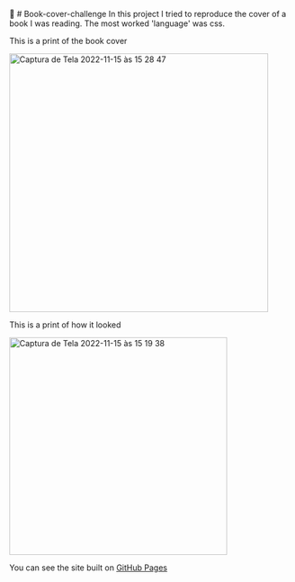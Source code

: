 📖 # Book-cover-challenge
In this project I tried to reproduce the cover of a book I was reading. 
The most worked 'language' was css.

This is a print of the book cover

<img width="460" alt="Captura de Tela 2022-11-15 às 15 28 47" src="https://user-images.githubusercontent.com/97693624/201998307-7cc8396a-5cd4-432c-bbc3-0df6348e3d9c.png">


This is a print of how it looked

<img width="387" alt="Captura de Tela 2022-11-15 às 15 19 38" src="https://user-images.githubusercontent.com/97693624/201997374-83e2df8f-49b7-4d7b-8565-f66465109e32.png">



You can see the site built on [GitHub Pages](https://taumacario.github.io/book-cover-challenge/)
